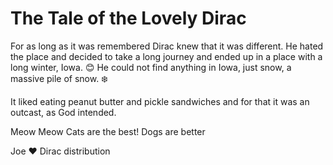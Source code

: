 # The Tale of the Lovely Dirac

For as long as it was remembered Dirac knew that it was different.
He hated the place and decided to take a long journey and ended up in a place with a long winter, Iowa.  :blush:
He could not find anything in Iowa, just snow, a massive pile of snow. :snowflake:

It liked eating peanut butter and pickle sandwiches and for that it was an outcast, as God intended. 

Meow Meow Cats are the best!
Dogs are better 

Joe :heart: Dirac distribution